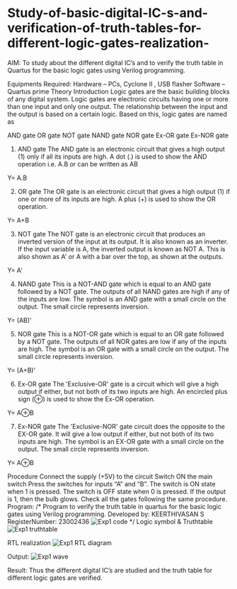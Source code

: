 # Study-of-basic-digital-IC-s-and-verification-of-truth-tables-for-different-logic-gates-realization-
 AIM:
To study about the different digital IC’s and to verify the truth table in Quartus for the basic logic gates using Verilog programming.

Equipments Required:
Hardware – PCs, Cyclone II , USB flasher
Software – Quartus prime
Theory
Introduction
Logic gates are the basic building blocks of any digital system. Logic gates are electronic circuits having one or more than one input and only one output. The relationship between the input and the output is based on a certain logic. Based on this, logic gates are named as

AND gate
OR gate
NOT gate
NAND gate
NOR gate
Ex-OR gate
Ex-NOR gate
1) AND gate
The AND gate is an electronic circuit that gives a high output (1) only if all its inputs are high. A dot (.) is used to show the AND operation i.e. A.B or can be written as AB

Y= A.B

2) OR gate
The OR gate is an electronic circuit that gives a high output (1) if one or more of its inputs are high. A plus (+) is used to show the OR operation.

Y= A+B

3) NOT gate
The NOT gate is an electronic circuit that produces an inverted version of the input at its output. It is also known as an inverter. If the input variable is A, the inverted output is known as NOT A. This is also shown as A' or A with a bar over the top, as shown at the outputs.

Y= A'

4) NAND gate
This is a NOT-AND gate which is equal to an AND gate followed by a NOT gate. The outputs of all NAND gates are high if any of the inputs are low. The symbol is an AND gate with a small circle on the output. The small circle represents inversion.

Y= (AB)’

5) NOR gate
This is a NOT-OR gate which is equal to an OR gate followed by a NOT gate. The outputs of all NOR gates are low if any of the inputs are high. The symbol is an OR gate with a small circle on the output. The small circle represents inversion.

Y= (A+B)’

6) Ex-OR gate
The 'Exclusive-OR' gate is a circuit which will give a high output if either, but not both of its two inputs are high. An encircled plus sign (⊕) is used to show the Ex-OR operation.

Y= A⊕B

7) Ex-NOR gate
The 'Exclusive-NOR' gate circuit does the opposite to the EX-OR gate. It will give a low output if either, but not both of its two inputs are high. The symbol is an EX-OR gate with a small circle on the output. The small circle represents inversion.

Y= A⊕B

Procedure
Connect the supply (+5V) to the circuit
Switch ON the main switch
Press the switches for inputs “A” and “B”. The switch is ON state when 1 is pressed. The switch is OFF state when 0 is pressed.
If the output is 1, then the bulb glows.
Check all the gates following the same procedure.
Program:
/*
Program to verify the truth table in quartus for the basic logic gates using Verilog programming.
Developed by: KEERTHIVASAN S
RegisterNumber: 23002436
![Exp1 code](https://github.com/ikeerthivasanswaminathan/Study-of-basic-digital-IC-s-and-verification-of-truth-tables-for-different-logic-gates-realization-/assets/148937372/fb134541-6228-444e-ab23-a9f9ef3c3cb7)
*/
Logic symbol & Truthtable
![Exp1 truthtable](https://github.com/ikeerthivasanswaminathan/Study-of-basic-digital-IC-s-and-verification-of-truth-tables-for-different-logic-gates-realization-/assets/148937372/d45d6ce1-f444-418c-ac97-4b1746712631)

RTL realization
![Exp1 RTL diagram](https://github.com/ikeerthivasanswaminathan/Study-of-basic-digital-IC-s-and-verification-of-truth-tables-for-different-logic-gates-realization-/assets/148937372/de85672f-5bd2-4014-9ca1-01c0893e1214)

Output:
![Exp1 wave](https://github.com/ikeerthivasanswaminathan/Study-of-basic-digital-IC-s-and-verification-of-truth-tables-for-different-logic-gates-realization-/assets/148937372/7b089503-ff4d-4136-b75b-c6f02ea512cf)

Result:
Thus the different digital IC’s are studied and the truth table for different logic gates are verified.
